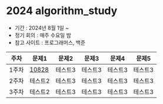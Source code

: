 # 2024 algorithm_study

- 기간 : 2024년 8월 1일 ~   
- 정기 회의 : 매주 수요일 밤   
- 참고 사이트 : 프로그래머스, 백준

  
|주차|문제1|문제2|문제3|문제4|문제5|
|------|---|---|---|---|---|
|1주차|[10828](https://www.acmicpc.net/problem/10828)|테스트3|테스트3|테스트3|테스트3|
|2주차|테스트2|테스트3|테스트3|테스트3|테스트3|
|3주차|테스트2|테스트3|테스트3|테스트3|테스트3|
